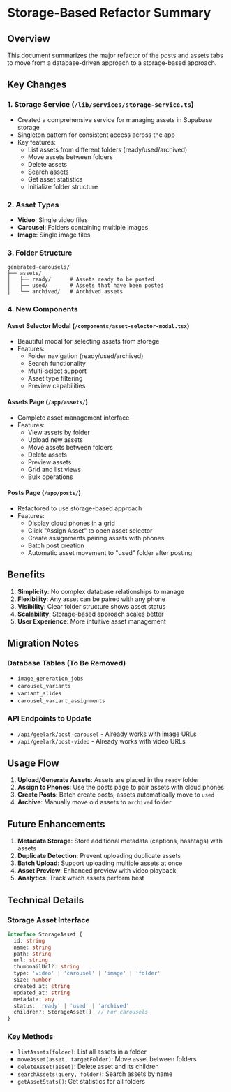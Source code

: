 # Storage-Based Refactor Summary

## Overview
This document summarizes the major refactor of the posts and assets tabs to move from a database-driven approach to a storage-based approach.

## Key Changes

### 1. Storage Service (`/lib/services/storage-service.ts`)
- Created a comprehensive service for managing assets in Supabase storage
- Singleton pattern for consistent access across the app
- Key features:
  - List assets from different folders (ready/used/archived)
  - Move assets between folders
  - Delete assets
  - Search assets
  - Get asset statistics
  - Initialize folder structure

### 2. Asset Types
- **Video**: Single video files
- **Carousel**: Folders containing multiple images
- **Image**: Single image files

### 3. Folder Structure
```
generated-carousels/
├── assets/
│   ├── ready/      # Assets ready to be posted
│   ├── used/       # Assets that have been posted
│   └── archived/   # Archived assets
```

### 4. New Components

#### Asset Selector Modal (`/components/asset-selector-modal.tsx`)
- Beautiful modal for selecting assets from storage
- Features:
  - Folder navigation (ready/used/archived)
  - Search functionality
  - Multi-select support
  - Asset type filtering
  - Preview capabilities

#### Assets Page (`/app/assets/`)
- Complete asset management interface
- Features:
  - View assets by folder
  - Upload new assets
  - Move assets between folders
  - Delete assets
  - Preview assets
  - Grid and list views
  - Bulk operations

#### Posts Page (`/app/posts/`)
- Refactored to use storage-based approach
- Features:
  - Display cloud phones in a grid
  - Click "Assign Asset" to open asset selector
  - Create assignments pairing assets with phones
  - Batch post creation
  - Automatic asset movement to "used" folder after posting

## Benefits

1. **Simplicity**: No complex database relationships to manage
2. **Flexibility**: Any asset can be paired with any phone
3. **Visibility**: Clear folder structure shows asset status
4. **Scalability**: Storage-based approach scales better
5. **User Experience**: More intuitive asset management

## Migration Notes

### Database Tables (To Be Removed)
- `image_generation_jobs`
- `carousel_variants`
- `variant_slides`
- `carousel_variant_assignments`

### API Endpoints to Update
- `/api/geelark/post-carousel` - Already works with image URLs
- `/api/geelark/post-video` - Already works with video URLs

## Usage Flow

1. **Upload/Generate Assets**: Assets are placed in the `ready` folder
2. **Assign to Phones**: Use the posts page to pair assets with cloud phones
3. **Create Posts**: Batch create posts, assets automatically move to `used`
4. **Archive**: Manually move old assets to `archived` folder

## Future Enhancements

1. **Metadata Storage**: Store additional metadata (captions, hashtags) with assets
2. **Duplicate Detection**: Prevent uploading duplicate assets
3. **Batch Upload**: Support uploading multiple assets at once
4. **Asset Preview**: Enhanced preview with video playback
5. **Analytics**: Track which assets perform best

## Technical Details

### Storage Asset Interface
```typescript
interface StorageAsset {
  id: string
  name: string
  path: string
  url: string
  thumbnailUrl?: string
  type: 'video' | 'carousel' | 'image' | 'folder'
  size: number
  created_at: string
  updated_at: string
  metadata: any
  status: 'ready' | 'used' | 'archived'
  children?: StorageAsset[]  // For carousels
}
```

### Key Methods
- `listAssets(folder)`: List all assets in a folder
- `moveAsset(asset, targetFolder)`: Move asset between folders
- `deleteAsset(asset)`: Delete asset and its children
- `searchAssets(query, folder)`: Search assets by name
- `getAssetStats()`: Get statistics for all folders 